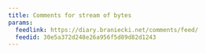 ```yaml
---
title: Comments for stream of bytes
params:
  feedlink: https://diary.braniecki.net/comments/feed/
  feedid: 30e5a372d248e26a956f5d89d82d1243
---
```

